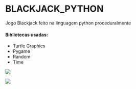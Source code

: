 # BLACKJACK_PYTHON
Jogo Blackjack feito na linguagem python proceduralmente

#### Bibliotecas usadas:
- Turtle Graphics
- Pygame
- Random
- Time

![](https://i.imgur.com/sanqPad.jpg)

![](https://i.imgur.com/1JD8CJR.jpg)
